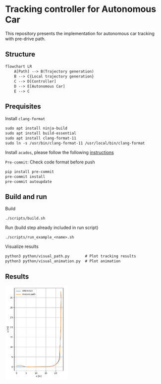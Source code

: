 # Tracking controller for Autonomous Car
This repository presents the implementation for autonomous car tracking with pre-drive path.

## Structure
```mermaid
flowchart LR
    A[Path] --> B(Trajectory generation)
    B --> C{Local trajectory generation}
    C --> D[Controller]
    D --> E[Autonomous Car]
    E --> C
```

## Prequisites

Install `clang-format`
```
sudo apt install ninja-build
sudo apt install build-essential
sudo apt install clang-format-11
sudo ln -s /usr/bin/clang-format-11 /usr/local/bin/clang-format
```

Install `acados`, please follow the following [instructions](https://docs.acados.org/installation/index.html)

`Pre-commit`: Check code format before push
```
pip install pre-commit
pre-commit install
pre-commit autoupdate
```

## Build and run

Build
```
./scripts/build.sh
```

Run (build step already included in run script)
```
./scripts/run_example_<name>.sh
```
Visualize results
```
python3 python/visual_path.py       # Plot tracking results
python3 python/visual_animation.py  # Plot animation
```
## Results
<img src="data/video.gif" alt="" width="60%"/><img src="data/tracking.png" alt="" width="40%"/>